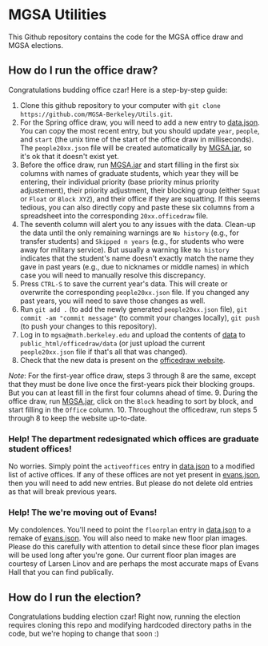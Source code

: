 # MGSA Utilities
This Github repository contains the code for the MGSA office draw and MGSA elections.
## How do I run the office draw?
Congratulations budding office czar! Here is a step-by-step guide:
1. Clone this github repository to your computer with `git clone https://github.com/MGSA-Berkeley/Utils.git`.
2. For the Spring office draw, you will need to add a new entry to [data.json](officedraw/data/data.json). You can copy the most recent entry, but you should update `year`, `people`, and `start` (the unix time of the start of the office draw in milliseconds). The `people20xx.json` file will be created automatically by [MGSA.jar](MGSA.jar), so it's ok that it doesn't exist yet.
3. Before the office draw, run [MGSA.jar](MGSA.jar) and start filling in the first six columns with names of graduate students, which year they will be entering, their individual priority (base priority minus priority adjustement), their priority adjustment, their blocking group (either `Squat` or `Float` or `Block XYZ`), and their office if they are squatting. If this seems tedious, you can also directly copy and paste these six columns from a spreadsheet into the corresponding `20xx.officedraw` file.
4. The seventh column will alert you to any issues with the data. Clean-up the data until the only remaining warnings are `No history` (e.g., for transfer students) and `Skipped n years` (e.g., for students who were away for military service). But usually a warning like `No history` indicates that the student's name doesn't exactly match the name they gave in past years (e.g., due to nicknames or middle names) in which case you will need to manually resolve this discrepancy.
5. Press `CTRL-S` to save the current year's data. This will create or overwrite the corresponding `people20xx.json` file. If you changed any past years, you will need to save those changes as well.
6. Run `git add .` (to add the newly generated `people20xx.json` file), `git commit -am "commit message"` (to commit your changes locally), `git push` (to push your changes to this repository).
7. Log in to `mgsa@math.berkeley.edu` and upload the contents of [data](officedraw/data) to `public_html/officedraw/data` (or just upload the current `people20xx.json` file if that's all that was changed).
8. Check that the new data is present on the [officedraw website](https://math.berkeley.edu/~mgsa/officedraw/main.html).

*Note*: For the first-year office draw, steps 3 through 8 are the same, except that they must be done live once the first-years pick their blocking groups. But you can at least fill in the first four columns ahead of time.
9. During the office draw, run [MGSA.jar](MGSA.jar), click on the `Block` heading to sort by block, and start filling in the `Office` column.
10. Throughout the officedraw, run steps 5 through 8 to keep the website up-to-date.
### Help! The department redesignated which offices are graduate student offices!
No worries. Simply point the `activeoffices` entry in [data.json](officedraw/data/data.json) to a modified list of active offices. If any of these offices are not yet present in [evans.json](officedraw/data/evans.json), then you will need to add new entries. But please do not delete old entries as that will break previous years.
### Help! The we're moving out of Evans!
My condolences. You'll need to point the `floorplan` entry in [data.json](officedraw/data/data.json) to a remake of [evans.json](officedraw/data/evans.json). You will also need to make new floor plan images. Please do this carefully with attention to detail since these floor plan images will be used long after you're gone. Our current floor plan images are courtesy of Larsen Linov and are perhaps the most accurate maps of Evans Hall that you can find publically.
## How do I run the election?
Congratulations budding election czar! Right now, running the election requires cloning this repo and modifying hardcoded directory paths in the code, but we're hoping to change that soon :)
